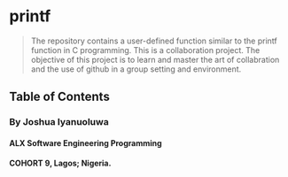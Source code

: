 # printf
>The repository contains a user-defined function similar to the printf function in C programming. This is a collaboration project. The objective of this project is to learn and master the art of collabration and the use of github in a group setting and environment.

##  Table of Contents

### By Joshua Iyanuoluwa

#### ALX Software Engineering Programming

#### COHORT 9, Lagos; Nigeria.
